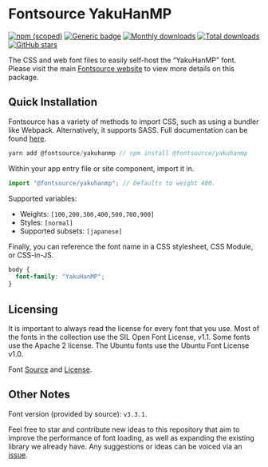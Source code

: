 # Fontsource YakuHanMP

[![npm (scoped)](https://img.shields.io/npm/v/@fontsource/yakuhanmp?color=brightgreen)](https://www.npmjs.com/package/@fontsource/yakuhanmp) [![Generic badge](https://img.shields.io/badge/fontsource-passing-brightgreen)](https://github.com/fontsource/fontsource) [![Monthly downloads](https://badgen.net/npm/dm/@fontsource/yakuhanmp)](https://github.com/fontsource/fontsource) [![Total downloads](https://badgen.net/npm/dt/@fontsource/yakuhanmp)](https://github.com/fontsource/fontsource) [![GitHub stars](https://img.shields.io/github/stars/fontsource/fontsource.svg?style=social&label=Star)](https://github.com/fontsource/fontsource/stargazers)

The CSS and web font files to easily self-host the “YakuHanMP” font. Please visit the main [Fontsource website](https://fontsource.org/fonts/yakuhanmp) to view more details on this package.

## Quick Installation

Fontsource has a variety of methods to import CSS, such as using a bundler like Webpack. Alternatively, it supports SASS. Full documentation can be found [here](https://fontsource.org/docs/introduction).

```javascript
yarn add @fontsource/yakuhanmp // npm install @fontsource/yakuhanmp
```

Within your app entry file or site component, import it in.

```javascript
import "@fontsource/yakuhanmp"; // Defaults to weight 400.
```

Supported variables:

- Weights: `[100,200,300,400,500,700,900]`
- Styles: `[normal]`
- Supported subsets: `[japanese]`

Finally, you can reference the font name in a CSS stylesheet, CSS Module, or CSS-in-JS.

```css
body {
  font-family: "YakuHanMP";
}
```

## Licensing

It is important to always read the license for every font that you use.
Most of the fonts in the collection use the SIL Open Font License, v1.1. Some fonts use the Apache 2 license. The Ubuntu fonts use the Ubuntu Font License v1.0.

Font [Source](https://github.com/qrac/yakuhanjp) and [License](https://github.com/qrac/yakuhanjp#license).

## Other Notes

Font version (provided by source): `v3.3.1`.

Feel free to star and contribute new ideas to this repository that aim to improve the performance of font loading, as well as expanding the existing library we already have. Any suggestions or ideas can be voiced via an [issue](https://github.com/fontsource/fontsource/issues).

